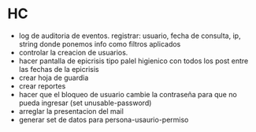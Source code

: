 HC
==

- log de auditoria de eventos. registrar: usuario, fecha de consulta, ip, string donde ponemos info como filtros aplicados
- controlar la creacion de usuarios.
- hacer pantalla de epicrisis tipo palel higienico con todos los post entre las fechas de la epicrisis
- crear hoja de guardia
- crear reportes
- hacer que el bloqueo de usuario cambie la contraseña para que no pueda ingresar (set unusable-password)
- arreglar la presentacion del mail
- generar set de datos para persona-usaurio-permiso


